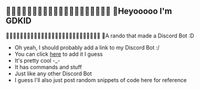 ## ᲼᲼᲼᲼᲼᲼᲼᲼᲼᲼᲼᲼᲼᲼᲼᲼᲼᲼᲼᲼           ᲼Heyooooo I'm GDKID
᲼᲼᲼᲼᲼᲼᲼᲼᲼᲼᲼᲼᲼᲼᲼᲼᲼᲼᲼᲼᲼᲼᲼᲼᲼᲼᲼  ᲼A rando that made a Discord Bot :D  

- Oh yeah, I should probably add a link to my Discord Bot :/
- You can click [here](https://discord.com/oauth2/authorize?client_id=749890079580749854&permissions=2147871808&scope=bot%20applications.commands) to add it I guess
- It's pretty cool -_-
- It has commands and stuff
- Just like any other Discord Bot
- I guess I'll also just post random snippets of code here for reference
